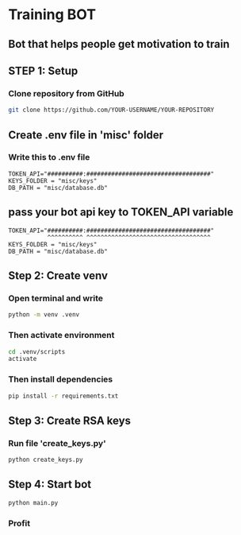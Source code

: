# Training BOT

## Bot that helps people get motivation to train

## STEP 1: Setup

### Clone repository from GitHub

```bash
git clone https://github.com/YOUR-USERNAME/YOUR-REPOSITORY
```

## Create .env file in 'misc' folder

### Write this to .env file

```env
TOKEN_API="##########:###################################"
KEYS_FOLDER = "misc/keys"
DB_PATH = "misc/database.db"
```

## pass your bot api key to TOKEN_API variable

```env
TOKEN_API="##########:###################################"
           ^^^^^^^^^^ ^^^^^^^^^^^^^^^^^^^^^^^^^^^^^^^^^^^
KEYS_FOLDER = "misc/keys"
DB_PATH = "misc/database.db"
```

## Step 2: Create venv

### Open terminal and write

```bash
python -m venv .venv
```

### Then activate environment

```bash
cd .venv/scripts
activate
```

### Then install dependencies

```bash
pip install -r requirements.txt
```

## Step 3: Create RSA keys

### Run file 'create_keys.py'

```bash
python create_keys.py
```

## Step 4: Start bot

```bash
python main.py
```

### Profit
